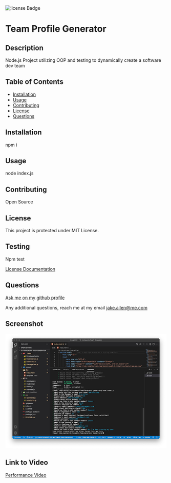 <img src="https://img.shields.io/badge/License-MIT-green" alt="license Badge" />
  
  
  # Team Profile Generator
  ## Description
  Node.js Project utilizing OOP and testing to dynamically create a software dev team
  
  ## Table of Contents
  - [Installation](#installation)
  - [Usage](#usage)
  - [Contributing](#contributing)
  - [License](#license)
  - [Questions](#questions)
  ## Installation
  npm i
  ## Usage
  node index.js
      
  ## Contributing
 Open Source
  ## License
  This project is protected under MIT License.

  ## Testing
  Npm test

[License Documentation](https://opensource.org/licenses/MIT)
  ## Questions
  [Ask me on my github profile](http://www.github.com/tallen1985)
  
  Any additional questions, reach me at my email jake.allen@me.com

  ## Screenshot
  <img src="./screenshot.jpg">

  ## Link to Video
  [Performance Video](https://drive.google.com/file/d/1O1Vj478-galJBPbh3s8HmGKeaXZajxgz/view)
  